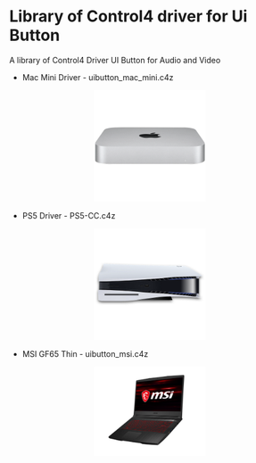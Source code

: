 # Library of Control4 driver for Ui Button

A library of Control4 Driver UI Button for Audio and Video

 - Mac Mini Driver - uibutton_mac_mini.c4z
<p align="center">
  <img src="./Icons Github/experience_1024_macx.png" alt="Mac Mini Icons" width="200"/>
</p>

 - PS5 Driver - PS5-CC.c4z
<p align="center">
  <img src="./Icons Github/experience_1024_ps5.png" alt="PS5 Icons" width="200"/>
</p>

- MSI GF65 Thin - uibutton_msi.c4z
<p align="center">
  <img src="./Icons Github/experience_1024_msi.png" alt="MSI Icons" width="200"/>
</p>
